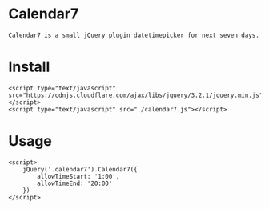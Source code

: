 # Calendar7
	Calendar7 is a small jQuery plugin datetimepicker for next seven days.
# Install
    <script type="text/javascript" src="https://cdnjs.cloudflare.com/ajax/libs/jquery/3.2.1/jquery.min.js"></script>
    <script type="text/javascript" src="./calendar7.js"></script>
# Usage
	<script>
        jQuery('.calendar7').Calendar7({
            allowTimeStart: '1:00',
            allowTimeEnd: '20:00'
        })
    </script>
